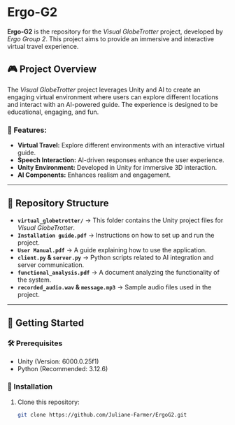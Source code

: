 # Ergo-G2

**Ergo-G2** is the repository for the *Visual GlobeTrotter* project, developed by *Ergo Group 2*. This project aims to provide an immersive and interactive virtual travel experience.

## 🎮 Project Overview

The *Visual GlobeTrotter* project leverages Unity and AI to create an engaging virtual environment where users can explore different locations and interact with an AI-powered guide. The experience is designed to be educational, engaging, and fun.

### 🔹 Features:
- **Virtual Travel:** Explore different environments with an interactive virtual guide.
- **Speech Interaction:** AI-driven responses enhance the user experience.
- **Unity Environment:** Developed in Unity for immersive 3D interaction.
- **AI Components:** Enhances realism and engagement.

---

## 📂 Repository Structure

- **`virtual_globetrotter/`** → This folder contains the Unity project files for *Visual GlobeTrotter*.
- **`Installation guide.pdf`** → Instructions on how to set up and run the project.
- **`User Manual.pdf`** → A guide explaining how to use the application.
- **`client.py` & `server.py`** → Python scripts related to AI integration and server communication.
- **`functional_analysis.pdf`** → A document analyzing the functionality of the system.
- **`recorded_audio.wav` & `message.mp3`** → Sample audio files used in the project.

---

## 🚀 Getting Started

### 🛠 Prerequisites
- Unity (Version: 6000.0.25f1)
- Python (Recommended: 3.12.6)

### 🔧 Installation
1. Clone this repository:
   ```sh
   git clone https://github.com/Juliane-Farmer/ErgoG2.git
